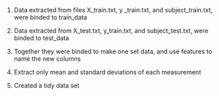 1. Data extracted from files X_train.txt, y _train.txt, and subject_train.txt, were binded to train_data

2. Data extracted from X_test.txt, y_train.txt, and subject_test.txt, were binded to test_data

3. Together they were binded to make one set data, and use features to name the new columns

4. Extract only mean and standard deviations of each measurement

5. Created a tidy data set
